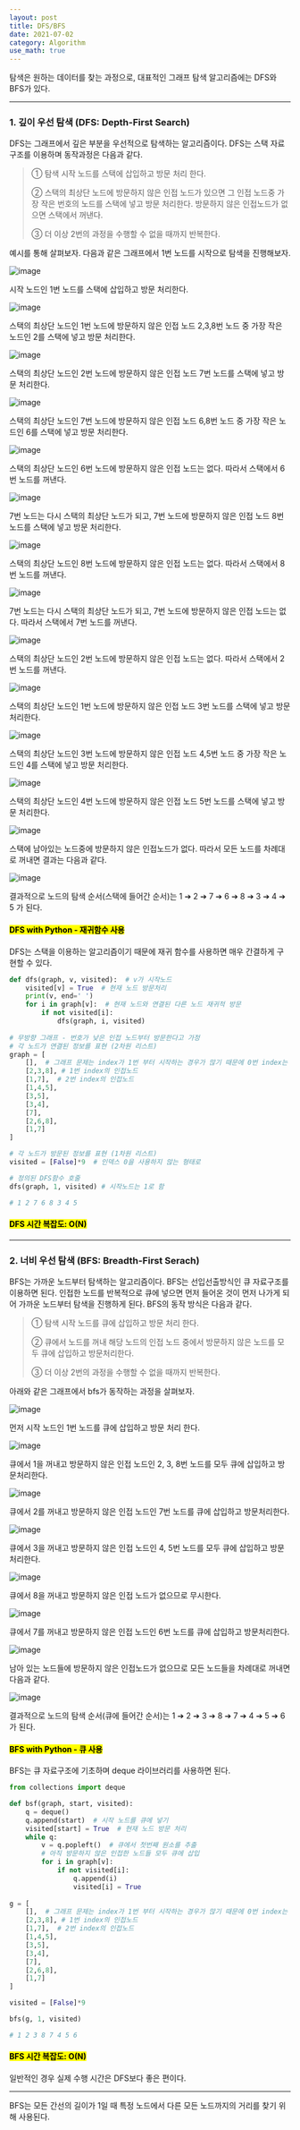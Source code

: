 ```yaml
---
layout: post
title: DFS/BFS
date: 2021-07-02
category: Algorithm
use_math: true
---
```


탐색은 원하는 데이터를 찾는 과정으로, 대표적인 그래프 탐색 알고리즘에는 DFS와 BFS가 있다.

---

### 1. 깊이 우선 탐색 (DFS: Depth-First Search)

DFS는 그래프에서 깊은 부분을 우선적으로 탐색하는 알고리즘이다. DFS는 스택 자료구조를 이용하며 동작과정은 다음과 같다.

> ① 탐색 시작 노드를 스택에 삽입하고 방문 처리 한다.
> 
> ② 스택의 최상단 노드에 방문하지 않은 인접 노드가 있으면 그 인접 노드중 가장 작은 번호의 노드를 스택에 넣고 방문 처리한다. 방문하지 않은 인접노드가 없으면 스택에서 꺼낸다. 
> 
> ③ 더 이상 2번의 과정을 수행할 수 없을 때까지 반복한다.

예시를 통해 살펴보자. 다음과 같은 그래프에서 1번 노드를 시작으로 탐색을 진행해보자.

![image](https://user-images.githubusercontent.com/61526722/124161286-31e7d480-dad8-11eb-9310-f6d8a3304c4b.png)


시작 노드인 1번 노드를 스택에 삽입하고 방문 처리한다. 

![image](https://user-images.githubusercontent.com/61526722/124161294-33b19800-dad8-11eb-98f8-ced0740b052a.png)

스택의 최상단 노드인 1번 노드에 방문하지 않은 인접 노드 2,3,8번 노드 중 가장 작은 노드인 2를 스택에 넣고 방문 처리한다. 

![image](https://user-images.githubusercontent.com/61526722/124161304-37451f00-dad8-11eb-9c73-492e3ac2fcc6.png)

스택의 최상단 노드인 2번 노드에 방문하지 않은 인접 노드 7번 노드를 스택에 넣고 방문 처리한다. 

![image](https://user-images.githubusercontent.com/61526722/124161313-39a77900-dad8-11eb-8dbf-55d05dd450f2.png)

스택의 최상단 노드인 7번 노드에 방문하지 않은 인접 노드 6,8번 노드 중 가장 작은 노드인 6를 스택에 넣고 방문 처리한다. 

![image](https://user-images.githubusercontent.com/61526722/124161320-3b713c80-dad8-11eb-8631-e52a4fffafaa.png)

스택의 최상단 노드인 6번 노드에 방문하지 않은 인접 노드는 없다. 따라서 스택에서 6번 노드를 꺼낸다.

![image](https://user-images.githubusercontent.com/61526722/124161359-475cfe80-dad8-11eb-944d-0bf217df8c29.png)

7번 노드는 다시 스택의 최상단 노드가 되고, 7번 노드에 방문하지 않은 인접 노드 8번 노드를 스택에 넣고 방문 처리한다. 

![image](https://user-images.githubusercontent.com/61526722/124161380-4e840c80-dad8-11eb-849c-1805de5c3ae2.png)

스택의 최상단 노드인 8번 노드에 방문하지 않은 인접 노드는 없다. 따라서 스택에서 8번 노드를 꺼낸다.

![image](https://user-images.githubusercontent.com/61526722/124161404-55ab1a80-dad8-11eb-9535-1af82abf5656.png)

7번 노드는 다시 스택의 최상단 노드가 되고, 7번 노드에 방문하지 않은 인접 노드는 없다. 따라서 스택에서 7번 노드를 꺼낸다.

![image](https://user-images.githubusercontent.com/61526722/124161429-5c399200-dad8-11eb-9ff6-27d9f1b5fb81.png)

스택의 최상단 노드인 2번 노드에 방문하지 않은 인접 노드는 없다. 따라서 스택에서 2번 노드를 꺼낸다.

![image](https://user-images.githubusercontent.com/61526722/124161454-62c80980-dad8-11eb-9c7e-ae441579a57a.png)

스택의 최상단 노드인 1번 노드에 방문하지 않은 인접 노드 3번 노드를 스택에 넣고 방문 처리한다. 

![image](https://user-images.githubusercontent.com/61526722/124161483-6b204480-dad8-11eb-8fd6-804ef9712e26.png)

스택의 최상단 노드인 3번 노드에 방문하지 않은 인접 노드 4,5번 노드 중 가장 작은 노드인 4를 스택에 넣고 방문 처리한다. 

![image](https://user-images.githubusercontent.com/61526722/124161504-72dfe900-dad8-11eb-8d79-769c155baf40.png)

스택의 최상단 노드인 4번 노드에 방문하지 않은 인접 노드 5번 노드를 스택에 넣고 방문 처리한다. 

![image](https://user-images.githubusercontent.com/61526722/124161524-7a9f8d80-dad8-11eb-8a8f-75eb9d9c6d35.png)

스택에 남아있는 노드중에 방문하지 않은 인접노드가 없다. 따라서 모든 노드를 차례대로 꺼내면 결과는 다음과 같다.

![image](https://user-images.githubusercontent.com/61526722/124161541-812e0500-dad8-11eb-94a2-1c74bb049e00.png)

결과적으로 노드의 탐색 순서(스택에 들어간 순서)는 1 ➔ 2 ➔ 7 ➔ 6 ➔ 8 ➔ 3 ➔ 4 ➔ 5 가 된다.


#### <mark>DFS with Python - 재귀함수 사용</mark>

DFS는 스택을 이용하는 알고리즘이기 때문에 재귀 함수를 사용하면 매우 간결하게 구현할 수 있다.

```python
def dfs(graph, v, visited):  # v가 시작노드
    visited[v] = True  # 현재 노드 방문처리
    print(v, end=' ')
    for i in graph[v]:  # 현재 노드와 연결된 다른 노드 재귀적 방문
        if not visited[i]:
            dfs(graph, i, visited)
            
# 무방향 그래프 - 번호가 낮은 인접 노드부터 방문한다고 가정
# 각 노드가 연결된 정보를 표현 (2차원 리스트)
graph = [
    [],  # 그래프 문제는 index가 1번 부터 시작하는 경우가 많기 때문에 0번 index는 비워두기
    [2,3,8], # 1번 index의 인접노드
    [1,7],  # 2번 index의 인접노드
    [1,4,5],
    [3,5],
    [3,4],
    [7],
    [2,6,8],
    [1,7]
]

# 각 노드가 방문된 정보를 표현 (1차원 리스트)
visited = [False]*9  # 인덱스 0을 사용하지 않는 형태로

# 정의된 DFS함수 호줄
dfs(graph, 1, visited) # 시작노드는 1로 함

# 1 2 7 6 8 3 4 5 
```

#### <mark>DFS 시간 복잡도: O(N)</mark>


----


### 2. 너비 우선 탐색 (BFS: Breadth-First Serach)

BFS는 가까운 노드부터 탐색하는 알고리즘이다. BFS는 선입선출방식인 큐 자료구조를 이용하면 된다. 인접한 노드를 반복적으로 큐에 넣으면 먼저 들어온 것이 먼저 나가게 되어 가까운 노드부터 탐색을 진행하게 된다. BFS의 동작 방식은 다음과 같다.

> ① 탐색 시작 노드를 큐에 삽입하고 방문 처리 한다.
> 
> ② 큐에서 노드를 꺼내 해당 노드의 인접 노드 중에서 방문하지 않은 노드를 모두 큐에 삽입하고 방문처리한다.
>  
> ③ 더 이상 2번의 과정을 수행할 수 없을 때까지 반복한다.

아래와 같은 그래프에서 bfs가 동작하는 과정을 살펴보자.

![image](https://user-images.githubusercontent.com/61526722/124162953-07971680-dada-11eb-9da3-fbcb622b5898.png)

먼저 시작 노드인 1번 노드를 큐에 삽입하고 방문 처리 한다.

![image](https://user-images.githubusercontent.com/61526722/124164283-76c13a80-dadb-11eb-88fb-92e676f7d0ba.png)

큐에서 1을 꺼내고 방문하지 않은 인접 노드인 2, 3, 8번 노드를 모두 큐에 삽입하고 방문처리한다.

![image](https://user-images.githubusercontent.com/61526722/124164327-7de84880-dadb-11eb-89a2-85491d94bb29.png)

큐에서 2를 꺼내고 방문하지 않은 인접 노드인 7번 노드를 큐에 삽입하고 방문처리한다.

![image](https://user-images.githubusercontent.com/61526722/124164374-850f5680-dadb-11eb-97c0-a7f1f4aaa191.png)

큐에서 3을 꺼내고 방문하지 않은 인접 노드인 4, 5번 노드를 모두 큐에 삽입하고 방문처리한다.

![image](https://user-images.githubusercontent.com/61526722/124164401-8c366480-dadb-11eb-9306-0f2d8ef5a76c.png)

큐에서 8을 꺼내고 방문하지 않은 인접 노드가 없으므로 무시한다.

![image](https://user-images.githubusercontent.com/61526722/124164419-93f60900-dadb-11eb-84bf-455371b2346f.png)

큐에서 7를 꺼내고 방문하지 않은 인접 노드인 6번 노드를 큐에 삽입하고 방문처리한다.

![image](https://user-images.githubusercontent.com/61526722/124164444-9a848080-dadb-11eb-9120-f71d5db1d76c.png)

남아 있는 노드들에 방문하지 않은 인접노드가 없으므로 모든 노드들을 차례대로 꺼내면 다음과 같다.

![image](https://user-images.githubusercontent.com/61526722/124164465-a2442500-dadb-11eb-9ef9-9eab180b2f0b.png)

결과적으로 노드의 탐색 순서(큐에 들어간 순서)는 1 ➔ 2 ➔ 3 ➔ 8 ➔ 7 ➔ 4 ➔ 5 ➔ 6 가 된다.

#### <mark>BFS with Python - 큐 사용</mark>

BFS는 큐 자료구조에 기초하며  deque 라이브러리를 사용하면 된다. 

```python
from collections import deque

def bsf(graph, start, visited):
    q = deque()  
    q.append(start)  # 시작 노드를 큐에 넣기
    visited[start] = True  # 현재 노드 방문 처리
    while q:
        v = q.popleft()  # 큐에서 첫번째 원소를 추출
        # 아직 방문하지 않은 인접한 노드들 모두 큐에 삽입
        for i in graph[v]:
            if not visited[i]:
                q.append(i)
                visited[i] = True
                
g = [
    [],  # 그래프 문제는 index가 1번 부터 시작하는 경우가 많기 때문에 0번 index는 비워두기
    [2,3,8], # 1번 index의 인접노드
    [1,7],  # 2번 index의 인접노드
    [1,4,5],
    [3,5],
    [3,4],
    [7],
    [2,6,8],
    [1,7]
]

visited = [False]*9 

bfs(g, 1, visited)      

# 1 2 3 8 7 4 5 6 
```

#### <mark>BFS 시간 복잡도: O(N)</mark>

일반적인 경우 실제 수행 시간은 DFS보다 좋은 편이다.

---

BFS는 모든 간선의 길이가 1일 때 특정 노드에서 다른 모든 노드까지의 거리를 찾기 위해 사용된다. 

